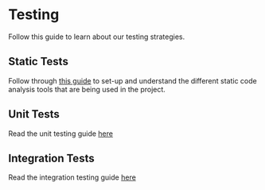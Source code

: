 # Testing

Follow this guide to learn about our testing strategies.

## Static Tests

Follow through [this guide](./STATIC_CODE_ANALYSIS.md) to set-up and understand the different static code analysis tools that are being used in the project.

## Unit Tests

Read the unit testing guide [here](UNIT_TESTING.md)

## Integration Tests

Read the integration testing guide [here](INTEGRATION_TESTING.md)
